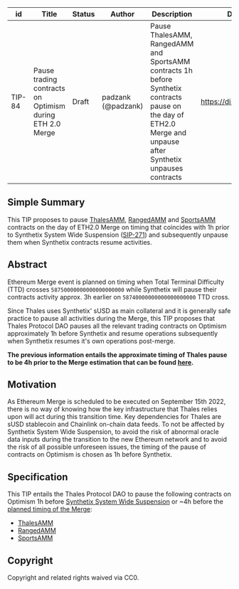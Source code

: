 | id | Title | Status | Author | Description | Discussions to | Created |
| ----------- | ----------- | ----------- | ----------- | ----------- | ----------- | ----------- |
| TIP-84 | Pause trading contracts on Optimism during ETH 2.0 Merge | Draft | padzank (@padzank) | Pause ThalesAMM, RangedAMM and SportsAMM contracts 1h before Synthetix contracts pause on the day of ETH2.0 Merge and unpause after Synthetix unpauses contracts | https://discord.gg/8bzFdpGTrp | 2022-09-02
 
## Simple Summary
 
This TIP proposes to pause [ThalesAMM](https://optimistic.etherscan.io/address/0x5ae7454827D83526261F3871C1029792644Ef1B1), [RangedAMM](https://optimistic.etherscan.io/address/0x2d356b114cbCA8DEFf2d8783EAc2a5A5324fE1dF) and [SportsAMM](https://optimistic.etherscan.io/address/0x170a5714112daEfF20E798B6e92e25B86Ea603C1) contracts on the day of ETH2.0 Merge on timing that coincides with 1h prior to Synthetix System Wide Suspension ([SIP-271](https://sips.synthetix.io/sips/sip-271/)) and subsequently unpause them when Synthetix contracts resume activities.
 
 ## Abstract
 
Ethereum Merge event is planned on timing when Total Terminal Difficulty (TTD) crosses `58750000000000000000000` while Synthetix will pause their contracts activity approx. 3h earlier on `58740000000000000000000` TTD cross.  
 
Since Thales uses Synthetix' sUSD as main collateral and it is generally safe practice to pause all activities during the Merge, this TIP proposes that Thales Protocol DAO pauses all the relevant trading contracts on Optimism approximately 1h before Synthetix and resume operations subsequently when Synthetix resumes it's own operations post-merge.  
 
**The previous information entails the approximate timing of Thales pause to be 4h prior to the Merge estimation that can be found [here](https://wenmerge.com/).**
 
## Motivation
 
As Ethereum Merge is scheduled to be executed on September 15th 2022, there is no way of knowing how the key infrastructure that Thales relies upon will act during this transition time. Key dependencies for Thales are sUSD stablecoin and Chainlink on-chain data feeds. To not be affected by Synthetix System Wide Suspension, to avoid the risk of abnormal oracle data inputs during the transition to the new Ethereum network and to avoid the risk of all possible unforeseen issues, the timing of the pause of contracts on Optimism is chosen as 1h before Synthetix.
 
## Specification
 
This TIP entails the Thales Protocol DAO to pause the following contracts on Optimism 1h before [Synthetix System Wide Suspension](https://sips.synthetix.io/sips/sip-271/) or ~4h before the [planned timing of the Merge](https://wenmerge.com/):
 
- [ThalesAMM](https://optimistic.etherscan.io/address/0x5ae7454827D83526261F3871C1029792644Ef1B1)
- [RangedAMM](https://optimistic.etherscan.io/address/0x2d356b114cbCA8DEFf2d8783EAc2a5A5324fE1dF)
- [SportsAMM](https://optimistic.etherscan.io/address/0x170a5714112daEfF20E798B6e92e25B86Ea603C1)
 
## Copyright
 
Copyright and related rights waived via CC0.